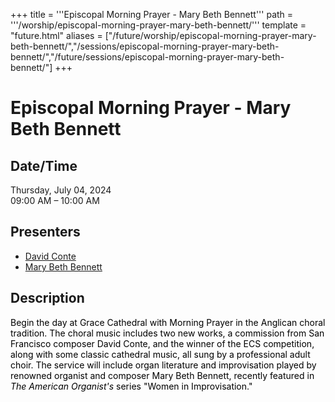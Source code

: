 +++
title = '''Episcopal Morning Prayer - Mary Beth Bennett'''
path = '''/worship/episcopal-morning-prayer-mary-beth-bennett/'''
template = "future.html"
aliases = ["/future/worship/episcopal-morning-prayer-mary-beth-bennett/","/sessions/episcopal-morning-prayer-mary-beth-bennett/","/future/sessions/episcopal-morning-prayer-mary-beth-bennett/"]
+++

<h1>Episcopal Morning Prayer - Mary Beth Bennett</h1>

<h2>Date/Time</h2>
<p>Thursday, July 04, 2024<br>
09:00 AM – 10:00 AM</p>
<h2>Presenters</h2>
<ul>
<li><a href="/composers/david-conte/">David Conte</a></li>
<li><a href="/performers/mary-beth-bennett/">Mary Beth Bennett</a></li>
</ul>
<h2>Description</h2>

<div class="ag87-crtemvc-hsbk"><div class="css-vsf5of"><p class="carina-rte-public-DraftStyleDefault-block"><span style="color: rgb(0,0,0);">Begin the day at Grace Cathedral with Morning Prayer in the Anglican choral tradition. The choral music includes two new works, a commission from San Francisco composer David Conte, and the winner of the ECS competition, along with some classic cathedral music, all sung by a professional adult choir. The service will include organ literature and improvisation played by renowned organist and composer Mary Beth Bennett, recently featured in <span style="font-style: italic;">The American Organist's</span> series "Women in Improvisation." </span></p></div></div>


